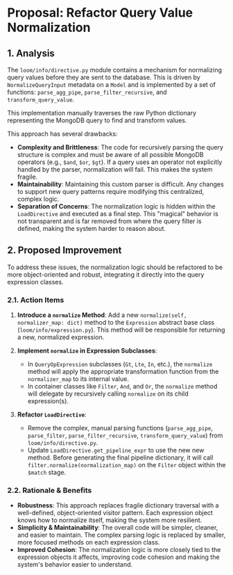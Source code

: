 # Proposal: Refactor Query Value Normalization

## 1. Analysis

The `loom/info/directive.py` module contains a mechanism for normalizing query values before they are sent to the database. This is driven by `NormalizeQueryInput` metadata on a `Model` and is implemented by a set of functions: `parse_agg_pipe`, `parse_filter_recursive`, and `transform_query_value`.

This implementation manually traverses the raw Python dictionary representing the MongoDB query to find and transform values.

This approach has several drawbacks:
- **Complexity and Brittleness**: The code for recursively parsing the query structure is complex and must be aware of all possible MongoDB operators (e.g., `$and`, `$or`, `$gt`). If a query uses an operator not explicitly handled by the parser, normalization will fail. This makes the system fragile.
- **Maintainability**: Maintaining this custom parser is difficult. Any changes to support new query patterns require modifying this centralized, complex logic.
- **Separation of Concerns**: The normalization logic is hidden within the `LoadDirective` and executed as a final step. This "magical" behavior is not transparent and is far removed from where the query filter is defined, making the system harder to reason about.

## 2. Proposed Improvement

To address these issues, the normalization logic should be refactored to be more object-oriented and robust, integrating it directly into the query expression classes.

### 2.1. Action Items

1.  **Introduce a `normalize` Method**: Add a new `normalize(self, normalizer_map: dict)` method to the `Expression` abstract base class (`loom/info/expression.py`). This method will be responsible for returning a new, normalized expression.

2.  **Implement `normalize` in Expression Subclasses**:
    -   In `QueryOpExpression` subclasses (`Gt`, `Lte`, `In`, etc.), the `normalize` method will apply the appropriate transformation function from the `normalizer_map` to its internal value.
    -   In container classes like `Filter`, `And`, and `Or`, the `normalize` method will delegate by recursively calling `normalize` on its child expression(s).

3.  **Refactor `LoadDirective`**:
    -   Remove the complex, manual parsing functions (`parse_agg_pipe`, `parse_filter`, `parse_filter_recursive`, `transform_query_value`) from `loom/info/directive.py`.
    -   Update `LoadDirective.get_pipeline_expr` to use the new new method. Before generating the final pipeline dictionary, it will call `filter.normalize(normalization_map)` on the `Filter` object within the `$match` stage.

### 2.2. Rationale & Benefits

- **Robustness**: This approach replaces fragile dictionary traversal with a well-defined, object-oriented visitor pattern. Each expression object knows how to normalize itself, making the system more resilient.
- **Simplicity & Maintainability**: The overall code will be simpler, cleaner, and easier to maintain. The complex parsing logic is replaced by smaller, more focused methods on each expression class.
- **Improved Cohesion**: The normalization logic is more closely tied to the expression objects it affects, improving code cohesion and making the system's behavior easier to understand.
